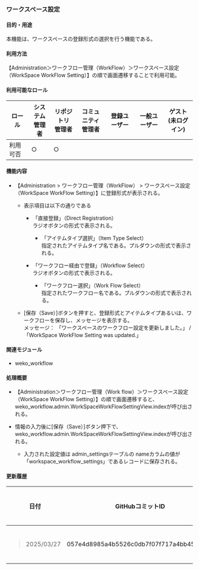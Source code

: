 
### ワークスペース設定

#### 目的・用途

本機能は、ワークスペースの登録形式の選択を行う機能である。

#### 利用方法

【Administration＞ワークフロー管理（WorkFlow）＞ワークスペース設定（WorkSpace WorkFlow Setting）】の順で画面遷移することで利用可能。

#### 利用可能なロール

<table>
<thead>
<tr class="header">
<th>ロール</th>
<th>システム<br />
管理者</th>
<th>リポジトリ<br />
管理者</th>
<th>コミュニティ<br />
管理者</th>
<th>登録ユーザー</th>
<th>一般ユーザー</th>
<th>ゲスト<br />
(未ログイン)</th>
</tr>
</thead>
<tbody>
<tr class="odd">
<td>利用可否</td>
<td>○</td>
<td>○</td>
<td></td>
<td></td>
<td></td>
<td></td>
</tr>
</tbody>
</table>

#### 機能内容

  - 【Administration \> ワークフロー管理（WorkFlow） \> ワークスペース設定（WorkSpace WorkFlow Setting）】に登録形式が表示される。
    
      - 表示項目は以下の通りである
        
          - 「直接登録」（Direct Registration）  
            ラジオボタンの形式で表示される。
        
            - 「アイテムタイプ選択」（Item Type Select）  
              指定されたアイテムタイプ名である。プルダウンの形式で表示される。
        
          - 「ワークフロー経由で登録」（Workflow Select）  
            ラジオボタンの形式で表示される。 
        
            - 「ワークフロー選択」（Work Flow Select）  
              指定されたワークフロー名である。プルダウンの形式で表示される。
    
      - \[保存（Save）\]ボタンを押すと、登録形式とアイテムタイプあるいは、ワークフローを保存し、メッセージを表示する。  
        メッセージ： 「ワークスペースのワークフロー設定を更新しました。」 / 「WorkSpace WorkFlow Setting was updated.」

#### 関連モジュール

  -  weko\_workflow

#### 処理概要

  - 【Administration＞ワークフロー管理（Work flow）＞ワークスペース設定（WorkSpace WorkFlow Setting）】の順で画面遷移すると、weko\_workflow.admin.WorkSpaceWorkFlowSettingView.indexが呼び出される。

  - 情報の入力後に\[保存（Save）\]ボタン押下で、weko\_workflow.admin.WorkSpaceWorkFlowSettingView.indexが呼び出される。  

    - 入力された設定値は admin\_settingsテーブルの nameカラムの値が「workspace_workflow_settings」であるレコードに保存される。

#### 更新履歴

<table>
<thead>
<tr class="header">
<th>日付</th>
<th>GitHubコミットID</th>
<th>更新内容</th>
</tr>
</thead>
<tbody>
<tr class="odd">
<td><blockquote>
<p>2025/03/27</p>
</blockquote></td>
<td>057e4d8985a4b5526c0db7f07f717a4bb45bc984</td>
<td>初版作成</td>
</tr>
</tbody>
</table>